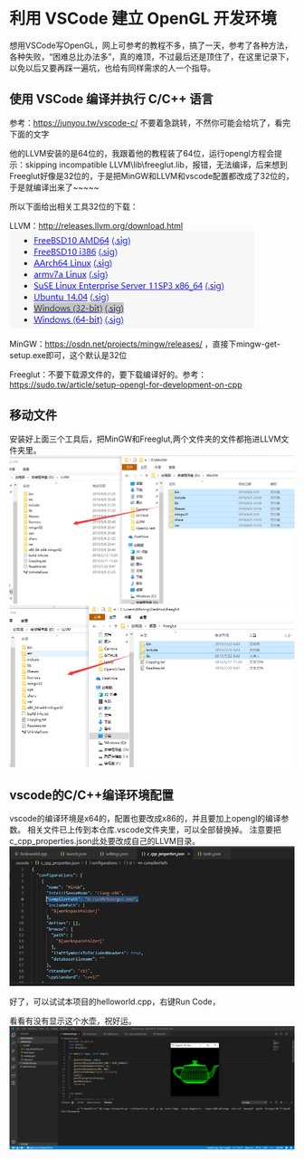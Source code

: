 # 利用 VSCode 建立 OpenGL 开发环境
想用VSCode写OpenGL，网上可参考的教程不多，搞了一天，参考了各种方法，各种失败，“困难总比办法多”，真的难顶，不过最后还是顶住了，在这里记录下，以免以后又要再踩一遍坑，也给有同样需求的人一个指导。

使用 VSCode 编译并执行 C/C++ 语言
---
参考：https://junyou.tw/vscode-c/
不要着急跳转，不然你可能会给坑了，看完下面的文字

他的LLVM安装的是64位的，我跟着他的教程装了64位，运行opengl方程会提示：skipping incompatible LLVM\lib\freeglut.lib，报错，无法编译，后来想到Freeglut好像是32位的，于是把MinGW和LLVM和vscode配置都改成了32位的，于是就编译出来了~~~~~

所以下面给出相关工具32位的下载：

LLVM：http://releases.llvm.org/download.html
![Image text](https://github.com/sunbrando/-VSCode-OpenGL-/blob/master/Image/QQ%E6%88%AA%E5%9B%BE20190908230246.png)

MinGW：https://osdn.net/projects/mingw/releases/ ，直接下mingw-get-setup.exe即可，这个默认是32位

Freeglut：不要下载源文件的，要下载编译好的。参考：https://sudo.tw/article/setup-opengl-for-development-on-cpp

移动文件
---
安装好上面三个工具后，把MinGW和Freeglut,两个文件夹的文件都拖进LLVM文件夹里。
![Image text](https://github.com/sunbrando/-VSCode-OpenGL-/blob/master/Image/QQ截图20190908235856.png)
![Image text](https://github.com/sunbrando/-VSCode-OpenGL-/blob/master/Image/QQ%E6%88%AA%E5%9B%BE20190908235748.png)

vscode的C/C++编译环境配置
---
vscode的编译环境是x64的，配置也要改成x86的，并且要加上opengl的编译参数。
相关文件已上传到本仓库.vscode文件夹里，可以全部替换掉。
注意要把c_cpp_properties.json此处要改成自己的LLVM目录。
![Image text](https://github.com/sunbrando/-VSCode-OpenGL-/blob/master/Image/QQ%E6%88%AA%E5%9B%BE20190908230921.png)

好了，可以试试本项目的helloworld.cpp，右键Run Code，

看看有没有显示这个水壶，祝好运。
![Image text](https://github.com/sunbrando/-VSCode-OpenGL-/blob/master/Image/QQ%E6%88%AA%E5%9B%BE20190908230641.png)


